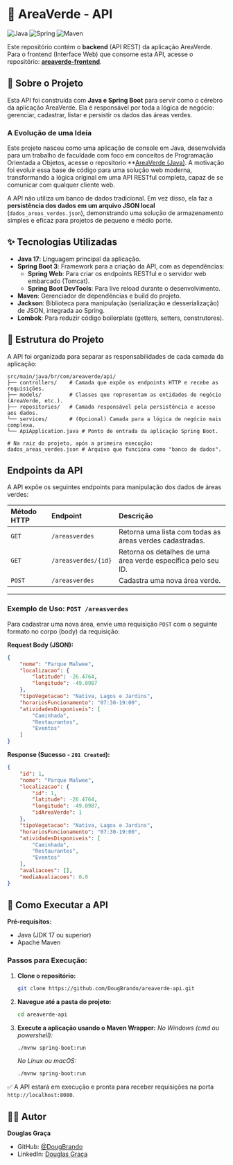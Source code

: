 # 🌳 AreaVerde - API

![Java](https://img.shields.io/badge/Java-ED8B00?style=for-the-badge&logo=openjdk&logoColor=white)
![Spring](https://img.shields.io/badge/Spring-6DB33F?style=for-the-badge&logo=spring&logoColor=white)
![Maven](https://img.shields.io/badge/Maven-C71A36?style=for-the-badge&logo=apache-maven&logoColor=white)

Este repositório contém o **backend** (API REST) da aplicação AreaVerde. Para o frontend (Interface Web) que consome esta API, acesse o repositório: **[areaverde-frontend](https://github.com/DougBrando/areaverde-frontend)**.

## 📖 Sobre o Projeto

Esta API foi construída com **Java e Spring Boot** para servir como o cérebro da aplicação AreaVerde. Ela é responsável por toda a lógica de negócio: gerenciar, cadastrar, listar e persistir os dados das áreas verdes.

### A Evolução de uma Ideia

Este projeto nasceu como uma aplicação de console em Java, desenvolvida para um trabalho de faculdade com foco em conceitos de Programação Orientada a Objetos, acesse o repositorio **[AreaVerde (Java)](https://github.com/DougBrando/AreaVerde.git). A motivação foi evoluir essa base de código para uma solução web moderna, transformando a lógica original em uma API RESTful completa, capaz de se comunicar com qualquer cliente web.

A API não utiliza um banco de dados tradicional. Em vez disso, ela faz a **persistência dos dados em um arquivo JSON local** (`dados_areas_verdes.json`), demonstrando uma solução de armazenamento simples e eficaz para projetos de pequeno e médio porte.

## ✨ Tecnologias Utilizadas

* **Java 17**: Linguagem principal da aplicação.
* **Spring Boot 3**: Framework para a criação da API, com as dependências:
    * **Spring Web**: Para criar os endpoints RESTful e o servidor web embarcado (Tomcat).
    * **Spring Boot DevTools**: Para live reload durante o desenvolvimento.
* **Maven**: Gerenciador de dependências e build do projeto.
* **Jackson**: Biblioteca para manipulação (serialização e desserialização) de JSON, integrada ao Spring.
* **Lombok**: Para reduzir código boilerplate (getters, setters, construtores).

## 📂 Estrutura do Projeto

A API foi organizada para separar as responsabilidades de cada camada da aplicação:

```
src/main/java/br/com/areaverde/api/
├── controllers/    # Camada que expõe os endpoints HTTP e recebe as requisições.
├── models/         # Classes que representam as entidades de negócio (AreaVerde, etc.).
├── repositories/   # Camada responsável pela persistência e acesso aos dados.
└── services/       # (Opcional) Camada para a lógica de negócio mais complexa.
└── ApiApplication.java # Ponto de entrada da aplicação Spring Boot.

# Na raiz do projeto, após a primeira execução:
dados_areas_verdes.json # Arquivo que funciona como "banco de dados".
```

## Endpoints da API

A API expõe os seguintes endpoints para manipulação dos dados de áreas verdes:

| Método HTTP | Endpoint           | Descrição                                         |
| :---------- | :----------------- | :------------------------------------------------ |
| `GET`       | `/areasverdes`     | Retorna uma lista com todas as áreas verdes cadastradas. |
| `GET`       | `/areasverdes/{id}`| Retorna os detalhes de uma área verde específica pelo seu ID. |
| `POST`      | `/areasverdes`     | Cadastra uma nova área verde.                          |

---

### Exemplo de Uso: `POST /areasverdes`

Para cadastrar uma nova área, envie uma requisição `POST` com o seguinte formato no corpo (body) da requisição:

**Request Body (JSON):**
```json
{
    "nome": "Parque Malwee",
    "localizacao": {
        "latitude": -26.4764,
        "longitude": -49.0987
    },
    "tipoVegetacao": "Nativa, Lagos e Jardins",
    "horariosFuncionamento": "07:30-19:00",
    "atividadesDisponiveis": [
        "Caminhada",
        "Restaurantes",
        "Eventos"
    ]
}
```

**Response (Sucesso - `201 Created`):**
```json
{
    "id": 1,
    "nome": "Parque Malwee",
    "localizacao": {
        "id": 1,
        "latitude": -26.4764,
        "longitude": -49.0987,
        "idAreaVerde": 1
    },
    "tipoVegetacao": "Nativa, Lagos e Jardins",
    "horariosFuncionamento": "07:30-19:00",
    "atividadesDisponiveis": [
        "Caminhada",
        "Restaurantes",
        "Eventos"
    ],
    "avaliacoes": [],
    "mediaAvaliacoes": 0.0
}
```

## 🚀 Como Executar a API

**Pré-requisitos:**
* Java (JDK 17 ou superior)
* Apache Maven

### Passos para Execução:

1.  **Clone o repositório:**
    ```bash
    git clone https://github.com/DougBrando/areaverde-api.git
    ```

2.  **Navegue até a pasta do projeto:**
    ```bash
    cd areaverde-api
    ```

3.  **Execute a aplicação usando o Maven Wrapper:**
    *No Windows (cmd ou powershell):*
    ```bash
    ./mvnw spring-boot:run
    ```
    *No Linux ou macOS:*
    ```bash
    ./mvnw spring-boot:run
    ```

✅ A API estará em execução e pronta para receber requisições na porta `http://localhost:8080`.

## 👨‍💻 Autor

**Douglas Graça**

* GitHub: [@DougBrando](https://github.com/DougBrando)
* LinkedIn: [Douglas Graça](https://www.linkedin.com/in/douglas-graca/)
